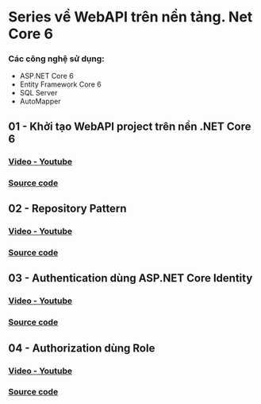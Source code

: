 # Series về WebAPI trên nền tảng. Net Core 6
### Các công nghệ sử dụng:
* ASP.NET Core 6
* Entity Framework Core 6
* SQL Server
* AutoMapper

## 01 - Khởi tạo WebAPI project trên nền .NET Core 6
### [Video - Youtube](https://youtu.be/dxNLd5w006s)
### [Source code](https://github.com/hienlth-online/MyApiNetCore6/tree/01_InitWebApiProject)

## 02 - Repository Pattern
### [Video - Youtube](https://www.youtube.com/watch?v=n9ZtR7AHLU8)
### [Source code](https://github.com/hienlth-online/MyApiNetCore6/tree/02_RepositoryPattern)

## 03 - Authentication dùng ASP.NET Core Identity
### [Video - Youtube](https://youtu.be/9YSOZgBvWXY)
### [Source code](https://github.com/hienlth-online/MyApiNetCore6/tree/03_Authentication)

## 04 - Authorization dùng Role
### [Video - Youtube](https://youtu.be/ltQQPPWV3QA)
### [Source code](https://github.com/hienlth-online/MyApiNetCore6/tree/04_Authorization)
